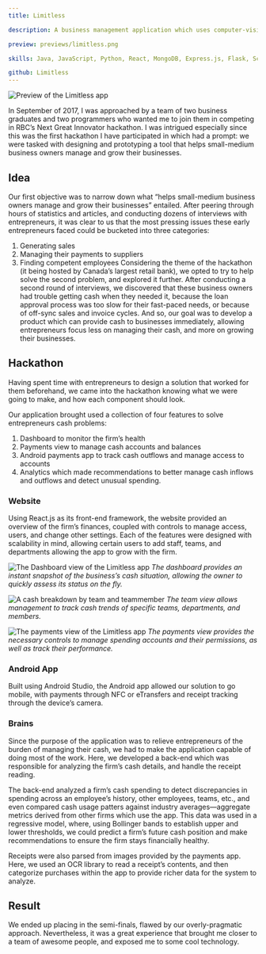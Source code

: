 ```yaml
---
title: Limitless

description: A business management application which uses computer-vision and RFID/NFC payments to streamline expense tracking and cash flow management for small business owners.

preview: previews/limitless.png

skills: Java, JavaScript, Python, React, MongoDB, Express.js, Flask, Scikit-Learn

github: Limitless
---
```


![Preview of the Limitless app][image-1]

In September of 2017, I was approached by a team of two business graduates and two programmers who wanted me to join them in competing in RBC’s Next Great Innovator hackathon. I was intrigued especially since this was the first hackathon I have participated in which had a prompt: we were tasked with designing and prototyping a tool that helps small-medium business owners manage and grow their businesses.

## Idea
Our first objective was to narrow down what “helps small-medium business owners manage and grow their businesses” entailed. After peering through hours of statistics and articles, and conducting dozens of interviews with entrepreneurs, it was clear to us that the most pressing issues these early entrepreneurs faced could be bucketed into three categories:
1. Generating sales
2. Managing their payments to suppliers
3. Finding competent employees
Considering the theme of the hackathon (it being hosted by Canada’s largest retail bank), we opted to try to help solve the second problem, and explored it further. After conducting a second round of interviews, we discovered that these business owners had trouble getting cash when they needed it, because the loan approval process was too slow for their fast-paced needs, or because of off-sync sales and invoice cycles. And so, our goal was to develop a product which can provide cash to businesses immediately, allowing entrepreneurs focus less on managing their cash, and more on growing their businesses.

## Hackathon
Having spent time with entrepreneurs to design a solution that worked for them beforehand, we came into the hackathon knowing what we were going to make, and how each component should look.

Our application brought used a collection of four features to solve entrepreneurs cash problems:
1. Dashboard to monitor the firm’s health
2. Payments view to manage cash accounts and balances
2. Android payments app to track cash outflows and manage access to accounts
4. Analytics which made recommendations to better manage cash inflows and outflows and detect unusual spending.
### Website
Using React.js as its front-end framework, the website provided an overview of the firm’s finances, coupled with controls to manage access, users, and change other settings. Each of the features were designed with scalability in mind, allowing certain users to add staff, teams, and departments allowing the app to grow with the firm.


![The Dashboard view of the Limitless app][image-2]
_The dashboard provides an instant snapshot of the business’s cash situation, allowing the owner to quickly assess its status on the fly._


![A cash breakdown by team and teammember][image-3]
_The team view allows management to track cash trends of specific teams, departments, and members._


![The payments view of the Limitless app][image-4]
_The payments view provides the necessary controls to manage spending accounts and their permissions, as well as track their performance._


### Android App
Built using Android Studio, the Android app allowed our solution to go mobile, with payments through NFC or eTransfers and receipt tracking through the device’s camera.

### Brains
Since the purpose of the application was to relieve entrepreneurs of the burden of managing their cash, we had to make the application capable of doing most of the work. Here, we developed a back-end which was responsible for analyzing the firm’s cash details, and handle the receipt reading.

The back-end analyzed a firm’s cash spending to detect discrepancies in spending across an employee’s history, other employees, teams, etc., and even compared cash usage patters against industry averages—aggregate metrics derived from other firms which use the app. This data was used in a regressive model, where, using Bollinger bands to establish upper and lower thresholds, we could predict a firm’s future cash position and make recommendations to ensure the firm stays financially healthy.

Receipts were also parsed from images provided by the payments app. Here, we used an OCR library to read a receipt’s contents, and then categorize purchases within the app to provide richer data for the system to analyze.

## Result
We ended up placing in the semi-finals, flawed by our overly-pragmatic approach. Nevertheless, it was a great experience that brought me closer to a team of awesome people, and exposed me to some cool technology.

[image-1]:	previews/limitless.png "Limitless"
[image-2]:	previews/limitless-dashboard.png "Limitless Dashboard"
[image-3]:	previews/limitless-team.png "Limitless Team"
[image-4]:	previews/limitless-payments.png "Limitless Payments"
